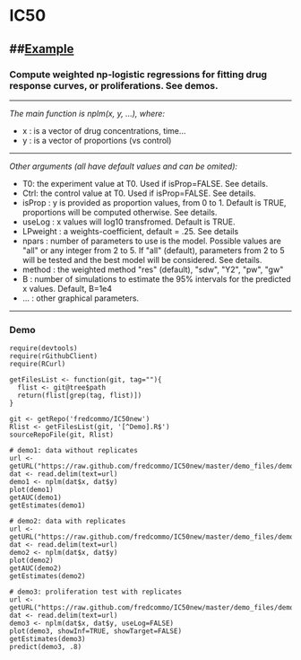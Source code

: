 [Example]: https://github.com/fredcommo/IC50new/blob/master/example.png
# IC50
##[Example]
---
### Compute weighted np-logistic regressions for fitting drug response curves, or proliferations. See demos.
---
_The main function is nplm(x, y, ...), where:_  
- x : is a vector of drug concentrations, time...  
- y : is a vector of proportions (vs control)

---
_Other arguments (all have default values and can be omited):_
- T0: the experiment value at T0. Used if isProp=FALSE. See details.  
- Ctrl: the control value at T0. Used if isProp=FALSE. See details.  
- isProp : y is provided as proportion values, from 0 to 1. Default is TRUE, proportions will be computed otherwise. See details.  
- useLog : x values will log10 transfromed. Default is TRUE.  
- LPweight : a weights-coefficient, default = .25. See details  
- npars : number of parameters to use is the model. Possible values are "all" or any integer from 2 to 5. If "all" (default), parameters from 2 to 5 will be tested and the best model will be considered. See details.  
- method : the weighted method "res" (default), "sdw", "Y2", "pw", "gw"  
- B : number of simulations to estimate the 95% intervals for the predicted x values. Default, B=1e4  
- ... : other graphical parameters.  

---
### Demo

```
require(devtools)
require(rGithubClient)
require(RCurl)
```
```
getFilesList <- function(git, tag=""){
  flist <- git@tree$path
  return(flist[grep(tag, flist)])
}

git <- getRepo('fredcommo/IC50new')
Rlist <- getFilesList(git, '[^Demo].R$')
sourceRepoFile(git, Rlist)
```

```
# demo1: data without replicates
url <- getURL("https://raw.github.com/fredcommo/IC50new/master/demo_files/demo1.csv")
dat <- read.delim(text=url)
demo1 <- nplm(dat$x, dat$y)
plot(demo1)
getAUC(demo1)
getEstimates(demo1)
```

```
# demo2: data with replicates
url <- getURL("https://raw.github.com/fredcommo/IC50new/master/demo_files/demo2.csv")
dat <- read.delim(text=url)
demo2 <- nplm(dat$x, dat$y)
plot(demo2)
getAUC(demo2)
getEstimates(demo2)
```

```
# demo3: proliferation test with replicates
url <- getURL("https://raw.github.com/fredcommo/IC50new/master/demo_files/demo3.csv")
dat <- read.delim(text=url)
demo3 <- nplm(dat$x, dat$y, useLog=FALSE)
plot(demo3, showInf=TRUE, showTarget=FALSE)
getEstimates(demo3)
predict(demo3, .8)
```

